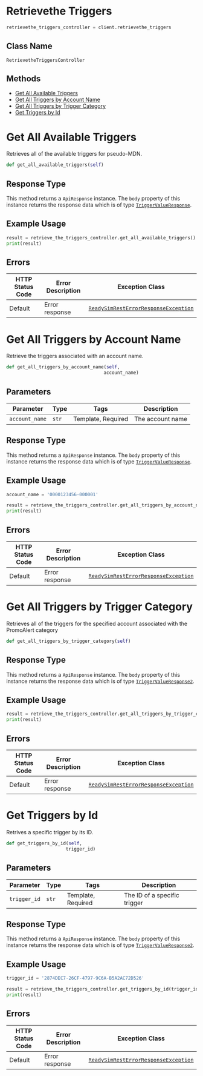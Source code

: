 # Retrievethe Triggers

```python
retrievethe_triggers_controller = client.retrievethe_triggers
```

## Class Name

`RetrievetheTriggersController`

## Methods

* [Get All Available Triggers](../../doc/controllers/retrievethe-triggers.md#get-all-available-triggers)
* [Get All Triggers by Account Name](../../doc/controllers/retrievethe-triggers.md#get-all-triggers-by-account-name)
* [Get All Triggers by Trigger Category](../../doc/controllers/retrievethe-triggers.md#get-all-triggers-by-trigger-category)
* [Get Triggers by Id](../../doc/controllers/retrievethe-triggers.md#get-triggers-by-id)


# Get All Available Triggers

Retrieves all of the available triggers for pseudo-MDN.

```python
def get_all_available_triggers(self)
```

## Response Type

This method returns a `ApiResponse` instance. The `body` property of this instance returns the response data which is of type [`TriggerValueResponse`](../../doc/models/trigger-value-response.md).

## Example Usage

```python
result = retrieve_the_triggers_controller.get_all_available_triggers()
print(result)
```

## Errors

| HTTP Status Code | Error Description | Exception Class |
|  --- | --- | --- |
| Default | Error response | [`ReadySimRestErrorResponseException`](../../doc/models/ready-sim-rest-error-response-exception.md) |


# Get All Triggers by Account Name

Retrieve the triggers associated with an account name.

```python
def get_all_triggers_by_account_name(self,
                                    account_name)
```

## Parameters

| Parameter | Type | Tags | Description |
|  --- | --- | --- | --- |
| `account_name` | `str` | Template, Required | The account name |

## Response Type

This method returns a `ApiResponse` instance. The `body` property of this instance returns the response data which is of type [`TriggerValueResponse`](../../doc/models/trigger-value-response.md).

## Example Usage

```python
account_name = '0000123456-000001'

result = retrieve_the_triggers_controller.get_all_triggers_by_account_name(account_name)
print(result)
```

## Errors

| HTTP Status Code | Error Description | Exception Class |
|  --- | --- | --- |
| Default | Error response | [`ReadySimRestErrorResponseException`](../../doc/models/ready-sim-rest-error-response-exception.md) |


# Get All Triggers by Trigger Category

Retrieves all of the triggers for the specified account associated with the PromoAlert category

```python
def get_all_triggers_by_trigger_category(self)
```

## Response Type

This method returns a `ApiResponse` instance. The `body` property of this instance returns the response data which is of type [`TriggerValueResponse2`](../../doc/models/trigger-value-response-2.md).

## Example Usage

```python
result = retrieve_the_triggers_controller.get_all_triggers_by_trigger_category()
print(result)
```

## Errors

| HTTP Status Code | Error Description | Exception Class |
|  --- | --- | --- |
| Default | Error response | [`ReadySimRestErrorResponseException`](../../doc/models/ready-sim-rest-error-response-exception.md) |


# Get Triggers by Id

Retrives a specific trigger by its ID.

```python
def get_triggers_by_id(self,
                      trigger_id)
```

## Parameters

| Parameter | Type | Tags | Description |
|  --- | --- | --- | --- |
| `trigger_id` | `str` | Template, Required | The ID of a specific trigger |

## Response Type

This method returns a `ApiResponse` instance. The `body` property of this instance returns the response data which is of type [`TriggerValueResponse2`](../../doc/models/trigger-value-response-2.md).

## Example Usage

```python
trigger_id = '2874DEC7-26CF-4797-9C6A-B5A2AC72D526'

result = retrieve_the_triggers_controller.get_triggers_by_id(trigger_id)
print(result)
```

## Errors

| HTTP Status Code | Error Description | Exception Class |
|  --- | --- | --- |
| Default | Error response | [`ReadySimRestErrorResponseException`](../../doc/models/ready-sim-rest-error-response-exception.md) |

